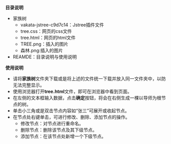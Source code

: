 **目录说明**
- 家族树
   - vakata-jstree-c9d7c14：Jstree插件文件
   - tree.css：网页的css文件
   - tree.html：网页的html文件
   - TREE.png：插入的图片
   - 森林.png:插入的图片
- REAMDE：目录说明与使用说明

**使用说明**
- 请将**家族树**文件夹下载或是将上述的文件统一下载并放入同一文件夹中，以防无法完整显示。
- 使用浏览器打开**tree.html**文件，即可在浏览器中看到页面。
- 在左侧的文本框输入数据，点击**确定**按钮，将会在右侧生成一棵以导师为根节点的树。
- 单击小三角或是双击节点内容如“张三”可展开或收起节点。
- 在节点处右键单击，可进行修改、删除、添加节点的操作。
   - 修改节点：对节点进行重命名。
   - 删除节点：删除该节点及其下级节点。
   - 添加节点：在该节点处新增一个下级节点。
